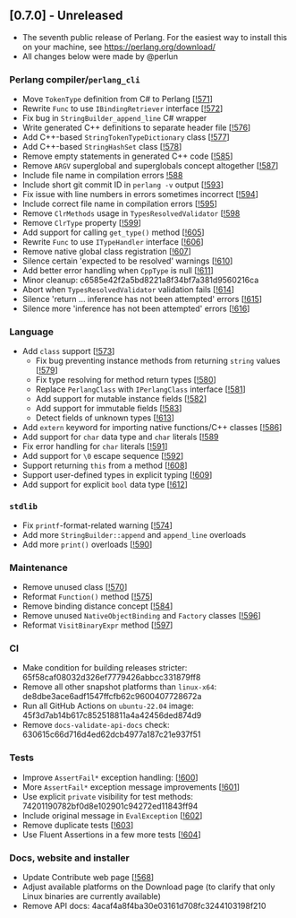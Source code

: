 ## [0.7.0] - Unreleased
- The seventh public release of Perlang. For the easiest way to install this on your machine, see https://perlang.org/download/
- All changes below were made by @perlun

### Perlang compiler/`perlang_cli`
- Move `TokenType` definition from C# to Perlang [[!571][571]]
- Rewrite `Func` to use `IBindingRetriever` interface [[!572][572]]
- Fix bug in `StringBuilder_append_line` C# wrapper
- Write generated C++ definitions to separate header file [[!576][576]]
- Add C++-based `StringTokenTypeDictionary` class [[!577][577]]
- Add C++-based `StringHashSet` class [[!578][578]]
- Remove empty statements in generated C++ code [[!585][585]]
- Remove `ARGV` superglobal and superglobals concept altogether [[!587][587]]
- Include file name in compilation errors [!588][588]
- Include short git commit ID in `perlang -v` output [[!593][593]]
- Fix issue with line numbers in errors sometimes incorrect [[!594][594]]
- Include correct file name in compilation errors [[!595][595]]
- Remove `ClrMethods` usage in `TypesResolvedValidator` [[!598][598]
- Remove `ClrType` property [[!599][599]]
- Add support for calling `get_type()` method [[!605][605]]
- Rewrite `Func` to use `ITypeHandler` interface [[!606][606]]
- Remove native global class registration [[!607][607]]
- Silence certain 'expected to be resolved' warnings [[!610][610]]
- Add better error handling when `CppType` is null [[!611][611]]
- Minor cleanup: c6585e42f2a5bd8221a8f34bf7a381d9560216ca
- Abort when `TypesResolvedValidator` validation fails [[!614][614]]
- Silence 'return ... inference has not been attempted' errors [[!615][615]]
- Silence more 'inference has not been attempted' errors [[!616][616]]

### Language
- Add `class` support [[!573][573]]
  - Fix bug preventing instance methods from returning `string` values [[!579][579]]
  - Fix type resolving for method return types [[!580][580]]
  - Replace `PerlangClass` with `IPerlangClass` interface [[!581][581]]
  - Add support for mutable instance fields [[!582][582]]
  - Add support for immutable fields [[!583][583]]
  - Detect fields of unknown types [[!613][613]]
- Add `extern` keyword for importing native functions/C++ classes [[!586][586]]
- Add support for `char` data type and `char` literals [[!589][589]
- Fix error handling for `char` literals [[!591][591]]
- Add support for `\0` escape sequence [[!592][592]]
- Support returning `this` from a method [[!608][608]]
- Support user-defined types in explicit typing [[!609][609]]
- Add support for explicit `bool` data type [[!612][612]]

### `stdlib`
- Fix `printf`-format-related warning [[!574][574]]
- Add more `StringBuilder::append` and `append_line` overloads
- Add more `print()` overloads [[!590][590]]

### Maintenance
 - Remove unused class [[!570][570]]
 - Reformat `Function()` method [[!575][575]]
 - Remove binding distance concept [[!584][584]]
 - Remove unused `NativeObjectBinding` and `Factory` classes [[!596][596]]
 - Reformat `VisitBinaryExpr` method [[!597][597]]

### CI
- Make condition for building releases stricter: 65f58caf08032d326ef7779426abbcc331879ff8
- Remove all other snapshot platforms than `linux-x64`: de8dbe3ace6adf1547ffcfb62c9600407728672a
- Run all GitHub Actions on `ubuntu-22.04` image: 45f3d7ab14b617c852518811a4a42456ded874d9
- Remove `docs-validate-api-docs` check: 630615c66d716d4ed62dcb4977a187c21e937f51

### Tests
 - Improve `AssertFail*` exception handling: [[!600][600]]
 - More `AssertFail*` exception message improvements [[!601][601]]
 - Use explicit `private` visibility for test methods: 74201190782bf0d8e102901c94272ed11843ff94
 - Include original message in `EvalException` [[!602][602]]
 - Remove duplicate tests [[!603][603]]
 - Use Fluent Assertions in a few more tests [[!604][604]]

### Docs, website and installer
- Update Contribute web page [[!568][568]]
- Adjust available platforms on the Download page (to clarify that only Linux binaries are currently available)
- Remove API docs: 4acaf4a8f4ba30e03161d708fc3244103198f210

[568]: https://gitlab.perlang.org/perlang/perlang/merge_requests/568
[570]: https://gitlab.perlang.org/perlang/perlang/merge_requests/570
[571]: https://gitlab.perlang.org/perlang/perlang/merge_requests/571
[572]: https://gitlab.perlang.org/perlang/perlang/merge_requests/572
[573]: https://gitlab.perlang.org/perlang/perlang/merge_requests/573
[574]: https://gitlab.perlang.org/perlang/perlang/merge_requests/574
[575]: https://gitlab.perlang.org/perlang/perlang/merge_requests/575
[576]: https://gitlab.perlang.org/perlang/perlang/merge_requests/576
[577]: https://gitlab.perlang.org/perlang/perlang/merge_requests/577
[578]: https://gitlab.perlang.org/perlang/perlang/merge_requests/578
[579]: https://gitlab.perlang.org/perlang/perlang/merge_requests/579
[580]: https://gitlab.perlang.org/perlang/perlang/merge_requests/580
[581]: https://gitlab.perlang.org/perlang/perlang/merge_requests/581
[582]: https://gitlab.perlang.org/perlang/perlang/merge_requests/582
[583]: https://gitlab.perlang.org/perlang/perlang/merge_requests/583
[584]: https://gitlab.perlang.org/perlang/perlang/merge_requests/584
[585]: https://gitlab.perlang.org/perlang/perlang/merge_requests/585
[586]: https://gitlab.perlang.org/perlang/perlang/merge_requests/586
[587]: https://gitlab.perlang.org/perlang/perlang/merge_requests/587
[588]: https://gitlab.perlang.org/perlang/perlang/merge_requests/588
[589]: https://gitlab.perlang.org/perlang/perlang/merge_requests/589
[590]: https://gitlab.perlang.org/perlang/perlang/merge_requests/590
[591]: https://gitlab.perlang.org/perlang/perlang/merge_requests/591
[592]: https://gitlab.perlang.org/perlang/perlang/merge_requests/592
[593]: https://gitlab.perlang.org/perlang/perlang/merge_requests/593
[594]: https://gitlab.perlang.org/perlang/perlang/merge_requests/594
[595]: https://gitlab.perlang.org/perlang/perlang/merge_requests/595
[596]: https://gitlab.perlang.org/perlang/perlang/merge_requests/596
[597]: https://gitlab.perlang.org/perlang/perlang/merge_requests/597
[598]: https://gitlab.perlang.org/perlang/perlang/merge_requests/598
[599]: https://gitlab.perlang.org/perlang/perlang/merge_requests/599
[600]: https://gitlab.perlang.org/perlang/perlang/merge_requests/600
[601]: https://gitlab.perlang.org/perlang/perlang/merge_requests/601
[602]: https://gitlab.perlang.org/perlang/perlang/merge_requests/602
[603]: https://gitlab.perlang.org/perlang/perlang/merge_requests/603
[604]: https://gitlab.perlang.org/perlang/perlang/merge_requests/604
[605]: https://gitlab.perlang.org/perlang/perlang/merge_requests/605
[606]: https://gitlab.perlang.org/perlang/perlang/merge_requests/606
[607]: https://gitlab.perlang.org/perlang/perlang/merge_requests/607
[608]: https://gitlab.perlang.org/perlang/perlang/merge_requests/608
[609]: https://gitlab.perlang.org/perlang/perlang/merge_requests/609
[610]: https://gitlab.perlang.org/perlang/perlang/merge_requests/610
[611]: https://gitlab.perlang.org/perlang/perlang/merge_requests/611
[612]: https://gitlab.perlang.org/perlang/perlang/merge_requests/612
[613]: https://gitlab.perlang.org/perlang/perlang/merge_requests/613
[614]: https://gitlab.perlang.org/perlang/perlang/merge_requests/614
[615]: https://gitlab.perlang.org/perlang/perlang/merge_requests/615
[616]: https://gitlab.perlang.org/perlang/perlang/merge_requests/616
